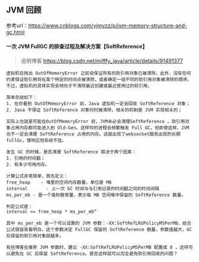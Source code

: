 ## JVM 回顾

参考url：https://www.cnblogs.com/yjmyzz/p/jvm-memory-structure-and-gc.html



#### 一次 JVM FullGC 的排查过程及解决方案【SoftReference】

> 说明博客  https://blog.csdn.net/mifffy_java/article/details/91491377

```
虚拟机在抛出 OutOfMemoryError 之前会保证所有的软引用对象已被清除。此外，没有任何约束保证软引用将在某个特定的时间点被清除，或者确定一组不同的软引用对象被清除的顺序。不过，虚拟机的具体实现会倾向于不清除最近创建或最近使用过的软引用。

简单总结如下：
1. 在你看到 OutOfMemoryError 前，Java 虚拟机一定会回收 SoftReference 对象；
2. Java 不保证 SoftReference 对象何时被清除，相关的机制是 JVM 实现相关的；

实际上也就是可能在OutOfMemoryError 前，JVM未必会清理SoftReference 。软引用对象占用内存都可能进入到 Old-Gen。这样你的进程会频繁触发 Full GC，但即使这样，JVM 也不一定会清理 SoftReference 占用的内存。这就出现了websocket服务出现的长期fullGc，慢响应但系统不挂。

发生 GC 的时候，是否清理 SoftReference 取决于两个因素：
1. 引用的时间戳；
2. 有多少可用内存。
 
计算公式非常简单，首先定义：
free_heap    - 堆里的空闲内存数量，单位是 MB
interval       - 上一次 GC 时间与与引用记录的时间戳之间的时间间隔
ms_per_mb - 是一个毫秒数常量，表示每 MB 空闲堆中保留的 SoftReference 数量。
 
判定公式是：
interval <= free_heap * ms_per_mb“
 
其中 ms_per_mb 是一个可以设置的 JVM 参数：-XX:SoftRefLRUPolicyMSPerMB，结合公式很容易看明白，这个参数决定 FullGC 保留的 SoftReference 数量，参数值越大，GC 后保留的软引用对象就越多。
 
有些博客在推荐 JVM 参数时，建议 -XX:SoftRefLRUPolicyMSPerMB 配置成 0 ，这样可以避免在 GC 后保留 SoftReference。是否这样就可以完全避免软引用回收的问题？
```


